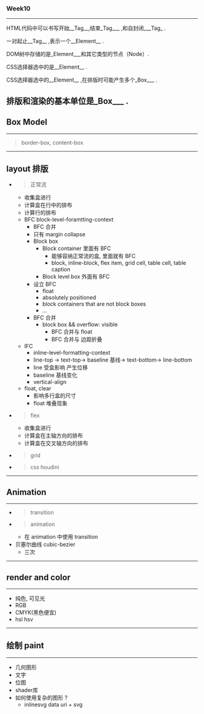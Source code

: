 ### Week10
---
HTML代码中可以书写开始__Tag__,结束_Tag___ ,和自封闭___Tag_ .

一对起止__Tag__ ,表示一个__Element__ .

DOM树中存储的是_Element___和其它类型的节点（Node）.

CSS选择器选中的是__Element__ .

CSS选择器选中的__Element__ ,在排版时可能产生多个_Box___ .

排版和渲染的基本单位是_Box___ .
---
## Box Model
---
> border-box, content-box
---
## layout 排版
-	> 正常流
	-	收集盒进行
	-	计算盒在行中的排布
	-	计算行的排布
	-	BFC block-level-foramtting-context
		-   BFC 合并
		-	只有 margin collapse
		-	Block box
			-	Block container 里面有 BFC
				-	能够容纳正常流的盒, 里面就有 BFC
				-	block, inline-block, flex item, grid cell, table cell, table caption
			-	Block level box 外面有 BFC
		-	设立 BFC
			-	float
			-	absolutely positioned
			-	block containers that are not block boxes
			-	...
		-	BFC 合并
			-	block box && overflow: visible
				-	BFC 合并与 float
				-	BFC 合并与 边距折叠
	-	IFC 
		-	inline-level-formatting-context
		-	line-top -> text-top-> baseline 基线-> text-bottom-> line-bottom
		-	line 受盒影响 产生位移
		-	baseline 基线变化
		-   vertical-align 
	-   float, clear
    	-   影响多行盒的尺寸
    	-   float 堆叠现象
-	> flex
	-	收集盒进行
	-	计算盒在主轴方向的排布
	-	计算盒在交叉轴方向的排布
-	> grid
-	> css houdini
---
## Animation
---
-	> transition
-	> animation
	-	在 animation 中使用 transition
-	贝塞尔曲线	cubic-bezier
	-	三次
---
## render and color
---
-	纯色, 可见光
-	RGB 
-	CMYK(黑色便宜)
-	hsl hsv
---
## 绘制 paint
---
-	几何图形
-	文字
-	位图
-	shader库
-	如何使用复杂的图形 ?
	-	inlinesvg data uri + svg
